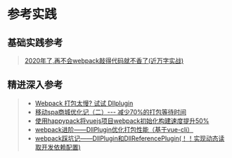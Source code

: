 # 参考实践

## 基础实践参考

> [2020年了,再不会webpack敲得代码就不香了(近万字实战)](https://juejin.im/post/5de87444518825124c50cd36)

## 精进深入参考

> - [Webpack 打包太慢? 试试 Dllplugin](https://juejin.im/post/5d897e3cf265da03c721e230)
> - [移动spa商城优化记（二）--- 减少70%的打包等待时间](https://juejin.im/post/5abf13bf6fb9a028cc61577d)
> - [使用happypack将vuejs项目webpack初始化构建速度提升50%](https://flyyang.me/2017/03/09/%E4%BD%BF%E7%94%A8happypack%E5%B0%86vuejs%E9%A1%B9%E7%9B%AEwebpack%E5%88%9D%E5%A7%8B%E5%8C%96%E6%9E%84%E5%BB%BA%E9%80%9F%E5%BA%A6%E6%8F%90%E5%8D%8750/)
> - [webpack进阶——DllPlugin优化打包性能（基于vue-cli）](https://juejin.im/entry/598bcbc76fb9a03c5754d211)
> - [webpack踩坑记——DllPlugin和DllReferencePlugin(！！实现动态读取开发依赖配置)](https://segmentfault.com/a/1190000011795931)

